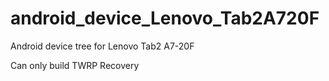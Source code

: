 # android_device_Lenovo_Tab2A720F
Android device tree for Lenovo Tab2 A7-20F

Can only build TWRP Recovery
